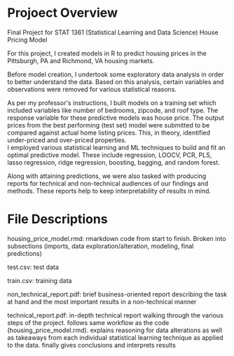 # Projoect Overview
Final Project for STAT 1361 (Statistical Learning and Data Science)
House Pricing Model

For this project, I created models in R to predict housing prices in the Pittsburgh, PA and Richmond, VA housing markets.  

Before model creation, I undertook some exploratory data analysis in order to better understand the data.  Based on this analysis, certain variables and observations were removed for various statistical reasons.

As per my professor's instructions, I built models on a training set which included variables like number of bedrooms, zipcode, and roof type.  The response variable for these predictive models was house price.  The output prices from the best performing (test set) model were submitted to be compared against actual home listing prices.  This, in theory, identified under-priced and over-priced properties.  
I employed various statistical learning and ML techniques to build and fit an optimal predictive model. These include regression, LOOCV, PCR, PLS, lasso regression, ridge regression, boosting, bagging, and random forest. 

Along with attaining predictions, we were also tasked with producing reports for technical and non-technical audiences of our findings and methods.  These reports help to keep interpretability of results in mind.  

# File Descriptions
housing_price_model.rmd: rmarkdown code from start to finish.  Broken into subsections (imports, data exploration/alteration, modeling, final predictions)

test.csv: test data

train.csv: training data

non_technical_report.pdf: brief business-oriented report describing the task at hand and the most important results in a non-technical manner

technical_report.pdf:  in-depth technical report walking through the various steps of the project.  follows same workflow as the code (housing_price_model.rmd).  explains reasoning for data alterations as well as takeaways from each individual statistical learning technique as applied to the data.  finally gives conclusions and interprets results

